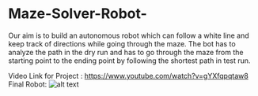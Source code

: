 # Maze-Solver-Robot-
Our aim is to build an autonomous robot which can follow a white line and keep track of directions while going through the maze. The bot has to analyze the path in the dry run and has to go through the maze from the starting point to the ending point by following the shortest path in test run.

Video Link for Project : https://www.youtube.com/watch?v=gYXfqpqtaw8 
Final Robot:
![alt text][bot]

[bot]: https://drive.google.com/open?id=1k4NYpnI4ly-ItnzMl2-zzniPWe4zVo5u "bot Title Text 2"
